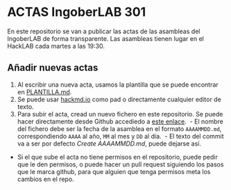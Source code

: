 # ACTAS IngoberLAB 301

En este repositorio se van a publicar las actas de las asambleas del IngoberLAB
de forma transparente. Las asambleas tienen lugar en el HackLAB cada martes a
las 19:30.

## Añadir nuevas actas

1. Al escribir una nueva acta, usamos la plantilla que se puede encontrar en [PLANTILLA.md][1].
2. Se puede usar [hackmd.io][2] como pad o directamente cualquier editor de texto.
3. Para subir el acta, cread un nuevo fichero en este repositorio. Se puede hacer directamente desde Github accediedo a [este enlace][3].
  - El nombre del fichero debe ser la fecha de la asamblea en el formato `AAAAMMDD.md`, correspondiendo `AAAA` al año, `MM` al mes y `DD` al día.
  - El texto del commit va a ser por defecto *Create AAAAMMDD.md*, puede dejarse así.
  - Si el que sube el acta no tiene permisos en el repositorio, puede pedir que le den permisos, o puede hacer un pull request siguiendo los pasos que le marca github, para que alguien que tenga permisos meta los cambios en el repo.

[1]: https://raw.githubusercontent.com/Ingobernable/ACTAS_IngoberLAB_301/master/PLANTILLA.md
[2]: https://hackmd.io/
[3]: https://github.com/Ingobernable/ACTAS_IngoberLAB_301/new/master
